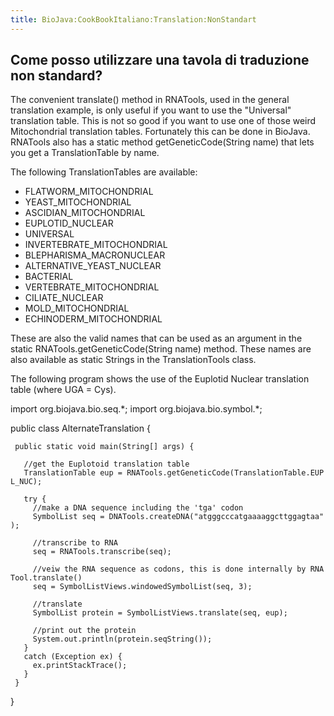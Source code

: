 ```yaml
---
title: BioJava:CookBookItaliano:Translation:NonStandart
---
```


Come posso utilizzare una tavola di traduzione non standard?
------------------------------------------------------------

The convenient translate() method in RNATools, used in the general
translation example, is only useful if you want to use the "Universal"
translation table. This is not so good if you want to use one of those
weird Mitochondrial translation tables. Fortunately this can be done in
BioJava. RNATools also has a static method getGeneticCode(String name)
that lets you get a TranslationTable by name.

The following TranslationTables are available:

-   FLATWORM\_MITOCHONDRIAL
-   YEAST\_MITOCHONDRIAL
-   ASCIDIAN\_MITOCHONDRIAL
-   EUPLOTID\_NUCLEAR
-   UNIVERSAL
-   INVERTEBRATE\_MITOCHONDRIAL
-   BLEPHARISMA\_MACRONUCLEAR
-   ALTERNATIVE\_YEAST\_NUCLEAR
-   BACTERIAL
-   VERTEBRATE\_MITOCHONDRIAL
-   CILIATE\_NUCLEAR
-   MOLD\_MITOCHONDRIAL
-   ECHINODERM\_MITOCHONDRIAL

These are also the valid names that can be used as an argument in the
static RNATools.getGeneticCode(String name) method. These names are also
available as static Strings in the TranslationTools class.

The following program shows the use of the Euplotid Nuclear translation
table (where UGA = Cys).

<java> import org.biojava.bio.seq.\*; import org.biojava.bio.symbol.\*;

public class AlternateTranslation {

` public static void main(String[] args) {`

`   //get the Euplotoid translation table`  
`   TranslationTable eup = RNATools.getGeneticCode(TranslationTable.EUPL_NUC);`

`   try {`  
`     //make a DNA sequence including the 'tga' codon`  
`     SymbolList seq = DNATools.createDNA("atgggcccatgaaaaggcttggagtaa");`

`     //transcribe to RNA`  
`     seq = RNATools.transcribe(seq);`

`     //veiw the RNA sequence as codons, this is done internally by RNATool.translate()`  
`     seq = SymbolListViews.windowedSymbolList(seq, 3);`

`     //translate`  
`     SymbolList protein = SymbolListViews.translate(seq, eup);`

`     //print out the protein`  
`     System.out.println(protein.seqString());`  
`   }`  
`   catch (Exception ex) {`  
`     ex.printStackTrace();`  
`   }`  
` }`

} </java>
